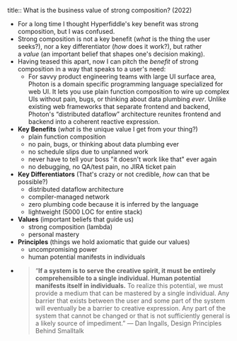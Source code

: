 title:: What is the business value of strong composition? (2022)

- For a long time I thought Hyperfiddle's key benefit was strong composition, but I was confused.
- Strong composition is not a key benefit (*what* is the thing the user seeks?), nor a key differentiator (*how* does it work?), but rather a *value* (an important belief that shapes one's decision making).
- Having teased this apart, now I can pitch the *benefit* of strong composition in a way that speaks to a user's need:
	- For savvy product engineering teams with large UI surface area, Photon is a domain specific programming language specialized for web UI. It lets you use plain function composition to wire up complex UIs without pain, bugs, or thinking about data plumbing *ever*. Unlike existing web frameworks that separate frontend and backend, Photon's “distributed dataflow” architecture reunites frontend and backend into a coherent reactive expression.
- **Key Benefits** (*what* is the unique value I get from your thing?)
	- plain function composition
	- no pain, bugs, or thinking about data plumbing ever
	- no schedule slips due to unplanned work
	- never have to tell your boss "it doesn't work like that" ever again
	- no debugging, no QA/test pain, no JIRA ticket pain
- **Key Differentiators** (That's crazy or not credible, *how* can that be possible?)
	- distributed dataflow architecture
	- compiler-managed network
	- zero plumbing code because it is inferred by the language
	- lightweight (5000 LOC for entire stack)
- **Values** (important beliefs that guide us)
	- strong composition (lambda)
	- personal mastery
- **Principles** (things we hold axiomatic that guide our values)
	- uncompromising power
	- human potential manifests in individuals
- > “**If a system is to serve the creative spirit, it must be entirely comprehensible to a single individual. Human potential manifests itself in individuals.** To realize this potential, we must provide a medium that can be mastered by a single individual. Any barrier that exists between the user and some part of the system will eventually be a barrier to creative expression. Any part of the system that cannot be changed or that is not sufficiently general is a likely source of impediment.”
  > — Dan Ingalls, Design Principles Behind Smalltalk